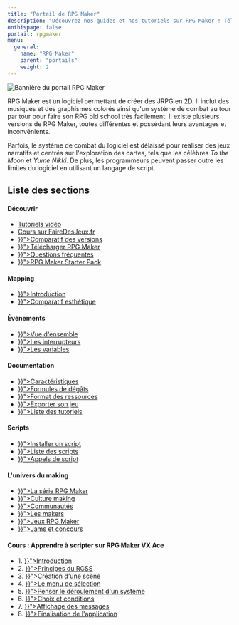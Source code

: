 ```yaml
---
title: "Portail de RPG Maker"
description: "Découvrez nos guides et nos tutoriels sur RPG Maker ! Téléchargez les meilleurs scripts et plugins de la communauté française. Perfectionnez votre maîtrise de RPG Maker et créez votre propre aventure."
onthispage: false
portail: rpgmaker
menu:
  general:
    name: "RPG Maker"
    parent: "portails"
    weight: 2
---
```


![Bannière du portail RPG Maker](/rpgmaker/banniere.png)

RPG Maker est un logiciel permettant de créer des JRPG en 2D. Il inclut des musiques et des graphismes colorés ainsi qu'un système de combat au tour par tour pour faire son RPG old school très facilement. Il existe plusieurs versions de RPG Maker, toutes différentes et possédant leurs avantages et inconvénients.

Parfois, le système de combat du logiciel est délaissé pour réaliser des jeux narratifs et centrés sur l'exploration des cartes, tels que les célèbres *To the Moon* et *Yume Nikki*. De plus, les programmeurs peuvent passer outre les limites du logiciel en utilisant un langage de script.

## Liste des sections

<div id="index-flex-container">
    <section>
        <h4>Découvrir</h4>
        <ul>
          <li><a href="https://www.youtube.com/playlist?list=PLHKUrXMrDS5ttOdEh5tNuEi96Vv--TVLE">Tutoriels vidéo</a></li>
          <li><a href="https://fairedesjeux.fr/rpg-maker/">Cours sur FaireDesJeux.fr</a></li>
          <li><a href="{{< ref "rpgmaker/comparatif.md" >}}">Comparatif des versions</a></li>
          <li><a href="{{< ref "rpgmaker/telecharger.md" >}}">Télécharger RPG Maker</a></li>
          <li><a href="{{< ref "rpgmaker/faq.md" >}}">Questions fréquentes</a></li>
          <li><a href="{{< ref "rpgmaker/starter-pack.md" >}}">RPG Maker Starter Pack</a></li>
        </ul>
    </section>
    <section>
        <h4>Mapping</h4>
        <ul>
          <li><a href="{{< ref "rpgmaker/mapping.md" >}}">Introduction</a></li>
          <li><a href="{{< ref "rpgmaker/mapping/comparatif.md" >}}">Comparatif esthétique</a></li>
        </ul>
    </section>
    <section>
        <h4>Évènements</h4>
        <ul>
          <li><a href="{{< ref "rpgmaker/evenements.md" >}}">Vue d'ensemble</a></li>
          <li><a href="{{< ref "rpgmaker/interrupteurs.md" >}}">Les interrupteurs</a></li>
          <li><a href="{{< ref "rpgmaker/variables.md" >}}">Les variables</a></li>
        </ul>
    </section>
    <section>
        <h4>Documentation</h4>
        <ul>
          <li><a href="{{< ref "rpgmaker/caracteristiques.md" >}}">Caractéristiques</a></li>
          <li><a href="{{< ref "rpgmaker/formules.md" >}}">Formules de dégâts</a></li>
          <li><a href="{{< ref "rpgmaker/formats.md" >}}">Format des ressources</a></li>
          <li><a href="{{< ref "rpgmaker/exporter.md" >}}">Exporter son jeu</a></li>
          <li><a href="{{< ref "rpgmaker/tutoriels.md" >}}">Liste des tutoriels</a></li>
        </ul>
    </section>
    <section>
        <h4>Scripts</h4>
        <ul>
          <li><a href="{{< ref "rpgmaker/scripts/installer.md" >}}">Installer un script</a></li>
          <li><a href="{{< ref "rpgmaker/scripts.md" >}}">Liste des scripts</a></li>
          <li><a href="{{< ref "rpgmaker/scripts/appels.md" >}}">Appels de script</a></li>
        </ul>
    </section>
    <section>
        <h4>L'univers du making</h4>
        <ul>
          <li><a href="{{< ref "rpgmaker/serie.md" >}}">La série RPG Maker</a></li>
          <li><a href="{{< ref "rpgmaker/culture.md" >}}">Culture making</a></li>
          <li><a href="{{< ref "rpgmaker/communautes.md" >}}">Communautés</a></li>
          <li><a href="{{< ref "rpgmaker/makers.md" >}}">Les makers</a></li>
          <li><a href="{{< ref "rpgmaker/jeux.md" >}}">Jeux RPG Maker</a></li>
          <li><a href="{{< ref "rpgmaker/concours.md" >}}">Jams et concours</a></li>
        </ul>
    </section>
    <section>
        <h4>Cours : Apprendre à scripter sur RPG Maker VX Ace</h4>
        <ul>
          <li>1. <a href="{{< ref "rpgmaker/chifoumi/introduction.md" >}}">Introduction</a></li>
          <li>2. <a href="{{< ref "rpgmaker/chifoumi/principes-du-rgss.md" >}}">Principes du RGSS</a></li>
          <li>3. <a href="{{< ref "rpgmaker/chifoumi/creation-d-une-scene.md" >}}">Création d'une scène</a></li>
          <li>4. <a href="{{< ref "rpgmaker/chifoumi/le-menu-de-selection.md" >}}">Le menu de sélection</a></li>
          <li>5. <a href="{{< ref "rpgmaker/chifoumi/penser-le-deroulement-d-un-systeme.md" >}}">Penser le déroulement d'un système</a></li>
          <li>6. <a href="{{< ref "rpgmaker/chifoumi/choix-et-conditions.md" >}}">Choix et conditions</a></li>
          <li>7. <a href="{{< ref "rpgmaker/chifoumi/affichage-des-messages.md" >}}">Affichage des messages</a></li>
          <li>8. <a href="{{< ref "rpgmaker/chifoumi/finalisation-de-l-application.md" >}}">Finalisation de l'application</a></li>
        </ul>
    </section>
</div>